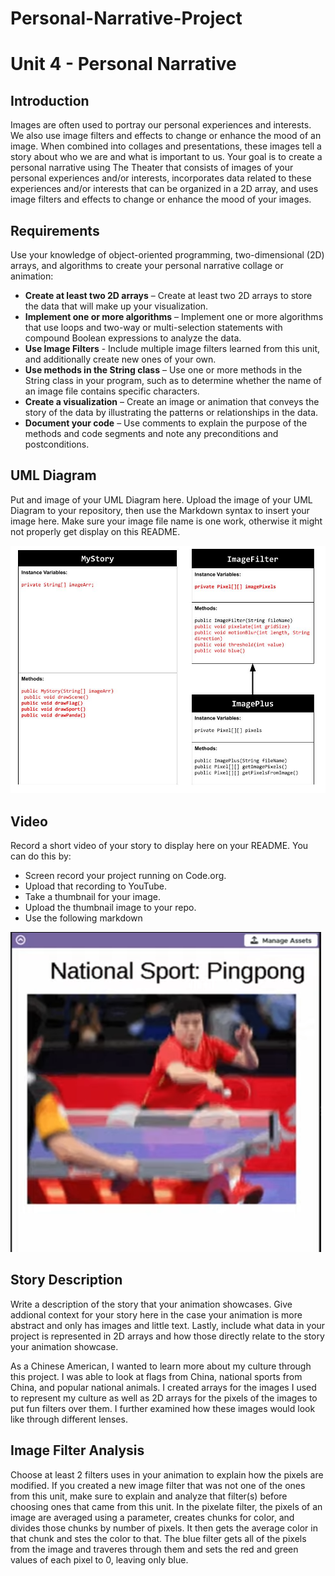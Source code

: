 # Personal-Narrative-Project
# Unit 4 - Personal Narrative

## Introduction

Images are often used to portray our personal experiences and interests. We also use image filters and effects to change or enhance the mood of an image. When combined into collages and presentations, these images tell a story about who we are and what is important to us. Your goal is to create a personal narrative using The Theater that consists of images of your personal experiences and/or interests, incorporates data related to these experiences and/or interests that can be organized in a 2D array, and uses image filters and effects to change or enhance the mood of your images.

## Requirements

Use your knowledge of object-oriented programming, two-dimensional (2D) arrays, and algorithms to create your personal narrative collage or animation:

- **Create at least two 2D arrays** – Create at least two 2D arrays to store the data that will make up your visualization.
- **Implement one or more algorithms** – Implement one or more algorithms that use loops and two-way or multi-selection statements with compound Boolean expressions to analyze the data.
- **Use Image Filters** - Include multiple image filters learned from this unit, and additionally create new ones of your own.
- **Use methods in the String class** – Use one or more methods in the String class in your program, such as to determine whether the name of an image file contains specific characters.
- **Create a visualization** – Create an image or animation that conveys the story of the data by illustrating the patterns or relationships in the data.
- **Document your code** – Use comments to explain the purpose of the methods and code segments and note any preconditions and postconditions.

## UML Diagram

Put and image of your UML Diagram here. Upload the image of your UML Diagram to your repository, then use the Markdown syntax to insert your image here. Make sure your image file name is one work, otherwise it might not properly get display on this README.

![UML Diagram for my project](UMLDiagram.jpg)

## Video

Record a short video of your story to display here on your README. You can do this by:

- Screen record your project running on Code.org.
- Upload that recording to YouTube.
- Take a thumbnail for your image.
- Upload the thumbnail image to your repo.
- Use the following markdown

[![Thumbnail for my projet](thumbnail.png)]((https://youtube.com/shorts/oxCZdmRZJ80?feature=share))

## Story Description

Write a description of the story that your animation showcases. Give addional context for your story here in the case your animation is more abstract and only has images and little text. Lastly, include what data in your project is represented in 2D arrays and how those directly relate to the story your animation showcase.

As a Chinese American, I wanted to learn more about my culture through this project. I was able to look at flags from China, national sports from China, and popular national animals. I created arrays for the images I used to represent my culture as well as 2D arrays for the pixels of the images to put fun filters over them. I further examined how these images would look like through different lenses.

## Image Filter Analysis

Choose at least 2 filters uses in your animation to explain how the pixels are modified. If you created a new image filter that was not one of the ones from this unit, make sure to explain and analyze that filter(s) before choosing ones that came from this unit.
In the pixelate filter, the pixels of an image are averaged using a parameter, creates chunks for color, and divides those chunks by number of pixels. It then gets the average color in that chunk and stes the color to that. The blue filter gets all of the pixels from the image and traveres through them and sets the red and green values of each pixel to 0, leaving only blue.
